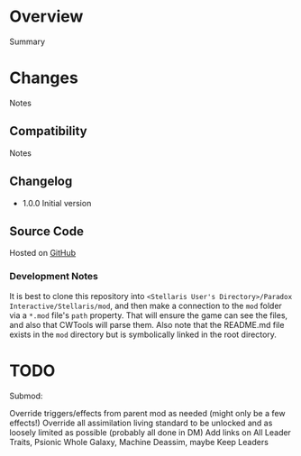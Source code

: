 # Overview

Summary

# Changes

Notes

## Compatibility

Notes

## Changelog

* 1.0.0 Initial version

## Source Code

Hosted on [GitHub]()

### Development Notes

It is best to clone this repository into `<Stellaris User's Directory>/Paradox Interactive/Stellaris/mod`, and then make a connection to the `mod` folder via a `*.mod` file's `path` property.  That will ensure the game can see the files, and also that CWTools will parse them.  Also note that the README.md file exists in the `mod` directory but is symbolically linked in the root directory.

# TODO

Submod:

Override triggers/effects from parent mod as needed (might only be a few effects!)
Override all assimilation living standard to be unlocked and as loosely limited as possible (probably all done in DM)
Add links on All Leader Traits, Psionic Whole Galaxy, Machine Deassim, maybe Keep Leaders